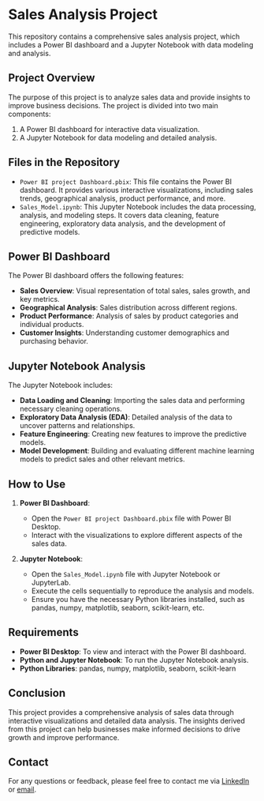 # Sales Analysis Project

This repository contains a comprehensive sales analysis project, which includes a Power BI dashboard and a Jupyter Notebook with data modeling and analysis.

## Project Overview

The purpose of this project is to analyze sales data and provide insights to improve business decisions. The project is divided into two main components:
1. A Power BI dashboard for interactive data visualization.
2. A Jupyter Notebook for data modeling and detailed analysis.

## Files in the Repository

- `Power BI project Dashboard.pbix`: This file contains the Power BI dashboard. It provides various interactive visualizations, including sales trends, geographical analysis, product performance, and more.
- `Sales_Model.ipynb`: This Jupyter Notebook includes the data processing, analysis, and modeling steps. It covers data cleaning, feature engineering, exploratory data analysis, and the development of predictive models.

## Power BI Dashboard

The Power BI dashboard offers the following features:
- **Sales Overview**: Visual representation of total sales, sales growth, and key metrics.
- **Geographical Analysis**: Sales distribution across different regions.
- **Product Performance**: Analysis of sales by product categories and individual products.
- **Customer Insights**: Understanding customer demographics and purchasing behavior.

## Jupyter Notebook Analysis

The Jupyter Notebook includes:
- **Data Loading and Cleaning**: Importing the sales data and performing necessary cleaning operations.
- **Exploratory Data Analysis (EDA)**: Detailed analysis of the data to uncover patterns and relationships.
- **Feature Engineering**: Creating new features to improve the predictive models.
- **Model Development**: Building and evaluating different machine learning models to predict sales and other relevant metrics.

## How to Use

1. **Power BI Dashboard**:
   - Open the `Power BI project Dashboard.pbix` file with Power BI Desktop.
   - Interact with the visualizations to explore different aspects of the sales data.

2. **Jupyter Notebook**:
   - Open the `Sales_Model.ipynb` file with Jupyter Notebook or JupyterLab.
   - Execute the cells sequentially to reproduce the analysis and models.
   - Ensure you have the necessary Python libraries installed, such as pandas, numpy, matplotlib, seaborn, scikit-learn, etc.

## Requirements

- **Power BI Desktop**: To view and interact with the Power BI dashboard.
- **Python and Jupyter Notebook**: To run the Jupyter Notebook analysis.
- **Python Libraries**: pandas, numpy, matplotlib, seaborn, scikit-learn

## Conclusion

This project provides a comprehensive analysis of sales data through interactive visualizations and detailed data analysis. The insights derived from this project can help businesses make informed decisions to drive growth and improve performance.

## Contact

For any questions or feedback, please feel free to contact me via [LinkedIn](linkedin.com/in/mayank-raut-318977301) or [email](mayankraut09@gmail.com).
